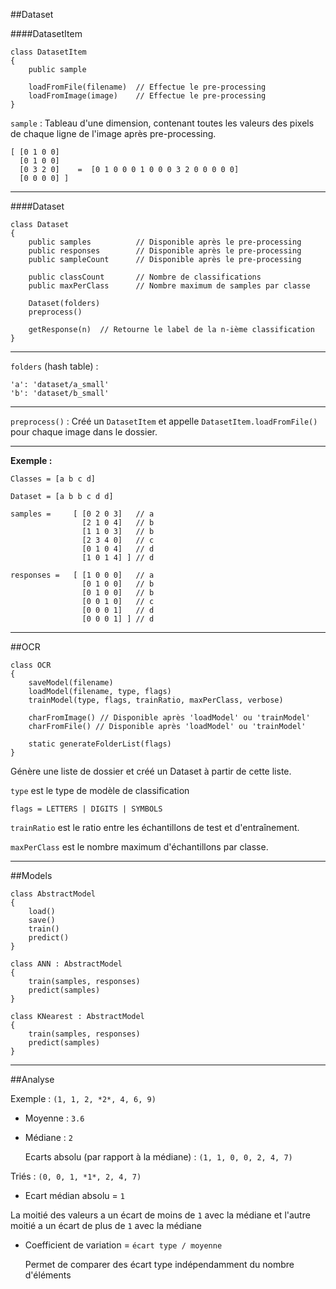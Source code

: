 ##Dataset

####DatasetItem

    class DatasetItem
    {
        public sample

        loadFromFile(filename)  // Effectue le pre-processing
        loadFromImage(image)    // Effectue le pre-processing
    }

`sample` : Tableau d'une dimension, contenant toutes les valeurs des pixels de chaque ligne de l'image après pre-processing.

    [ [0 1 0 0]
      [0 1 0 0]
      [0 3 2 0]    =  [0 1 0 0 0 1 0 0 0 3 2 0 0 0 0 0]
      [0 0 0 0] ]

-------------

####Dataset

    class Dataset
    {
        public samples          // Disponible après le pre-processing
        public responses        // Disponible après le pre-processing
        public sampleCount      // Disponible après le pre-processing
       
        public classCount       // Nombre de classifications
        public maxPerClass      // Nombre maximum de samples par classe

        Dataset(folders)
        preprocess()

        getResponse(n)  // Retourne le label de la n-ième classification
    }

-------------

`folders` (hash table) :

    'a': 'dataset/a_small'
    'b': 'dataset/b_small'

-------------

`preprocess()` : Créé un `DatasetItem` et appelle `DatasetItem.loadFromFile()` pour chaque image dans le dossier.

-------------

**Exemple :**

    Classes = [a b c d]

    Dataset = [a b b c d d]

    samples =     [ [0 2 0 3]   // a
                    [2 1 0 4]   // b
                    [1 1 0 3]   // b
                    [2 3 4 0]   // c
                    [0 1 0 4]   // d
                    [1 0 1 4] ] // d

    responses =   [ [1 0 0 0]   // a
                    [0 1 0 0]   // b
                    [0 1 0 0]   // b
                    [0 0 1 0]   // c
                    [0 0 0 1]   // d
                    [0 0 0 1] ] // d
-------------

##OCR

    class OCR
    {
        saveModel(filename)
        loadModel(filename, type, flags)
        trainModel(type, flags, trainRatio, maxPerClass, verbose)

        charFromImage() // Disponible après 'loadModel' ou 'trainModel'
        charFromFile() // Disponible après 'loadModel' ou 'trainModel'

        static generateFolderList(flags)
    }

Génère une liste de dossier et créé un Dataset à partir de cette liste.

`type` est le type de modèle de classification

`flags = LETTERS | DIGITS | SYMBOLS`

`trainRatio` est le ratio entre les échantillons de test et d'entraînement.

`maxPerClass` est le nombre maximum d'échantillons par classe.

-------------

##Models

    class AbstractModel
    {
        load()
        save()
        train()
        predict()
    }

    class ANN : AbstractModel
    {
        train(samples, responses)
        predict(samples)
    }

    class KNearest : AbstractModel
    {
        train(samples, responses)
        predict(samples)
    }

-------------

##Analyse

Exemple : `(1, 1, 2, *2*, 4, 6, 9)`

- Moyenne : `3.6`

- Médiane : `2`

  Ecarts absolu (par rapport à la médiane) : `(1, 1, 0, 0, 2, 4, 7)`

 Triés : `(0, 0, 1, *1*, 2, 4, 7)`

- Ecart médian absolu = `1`

 La moitié des valeurs a un écart de moins de `1` avec la médiane et l'autre moitié a un écart de plus de `1` avec la médiane

- Coefficient de variation = `écart type / moyenne`

  Permet de comparer des écart type indépendamment du nombre d'éléments
